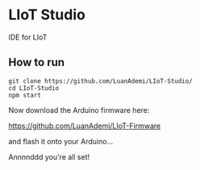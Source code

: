 # LIoT Studio

IDE for LIoT

## How to run

```shell
git clone https://github.com/LuanAdemi/LIoT-Studio/
cd LIoT-Studio
npm start
```

Now download the Arduino firmware here:

https://github.com/LuanAdemi/LIoT-Firmware

and flash it onto your Arduino...

Annnnddd you're all set!
